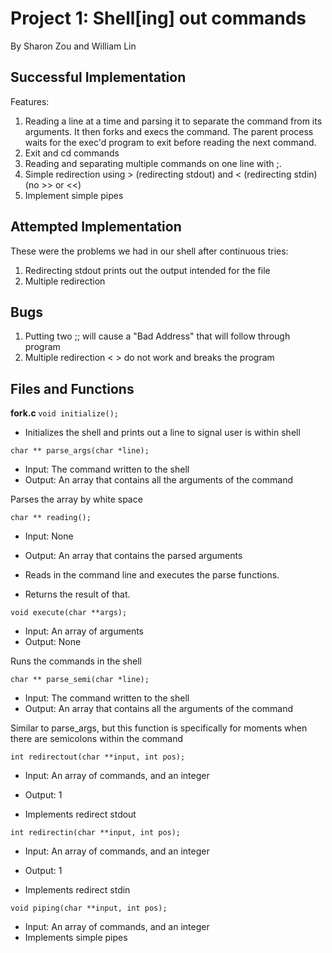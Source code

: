 # Project 1: Shell[ing] out commands
By Sharon Zou and William Lin

## Successful Implementation

Features:
1. Reading a line at a time and parsing it to separate the command from its arguments. It then forks and execs the command. The parent process waits for the exec'd program to exit before reading the next command.
2. Exit and cd commands
3. Reading and separating multiple commands on one line with ;.   
4. Simple redirection using > (redirecting stdout) and < (redirecting stdin) (no >> or <<)
5. Implement simple pipes

## Attempted Implementation
These were the problems we had in our shell after continuous tries:
1. Redirecting stdout prints out the output intended for the file
2. Multiple redirection

## Bugs
1. Putting two ;; will cause a "Bad Address" that will follow through program
2. Multiple redirection < > do not work and breaks the program

## Files and Functions
<b> fork.c </b>
  `void initialize();`
- Initializes the shell and prints out a line to signal user is within shell

 `char ** parse_args(char *line);`
- Input: The command written to the shell
- Output: An array that contains all the arguments of the command

Parses the array by white space

  `char ** reading();`
- Input: None
- Output: An array that contains the parsed arguments

- Reads in the command line and executes the parse functions.
- Returns the result of that.

 `void execute(char **args);`
- Input: An array of arguments
- Output: None

Runs the commands in the shell

 `char ** parse_semi(char *line);`
- Input: The command written to the shell
- Output: An array that contains all the arguments of the command

Similar to parse_args, but this function is specifically for moments when there are semicolons within the command

 `int redirectout(char **input, int pos);`
- Input: An array of commands, and an integer
- Output: 1

- Implements redirect stdout

 `int redirectin(char **input, int pos);`
- Input: An array of commands, and an integer
- Output: 1

- Implements redirect stdin

 `void piping(char **input, int pos);`
- Input: An array of commands, and an integer
- Implements simple pipes

